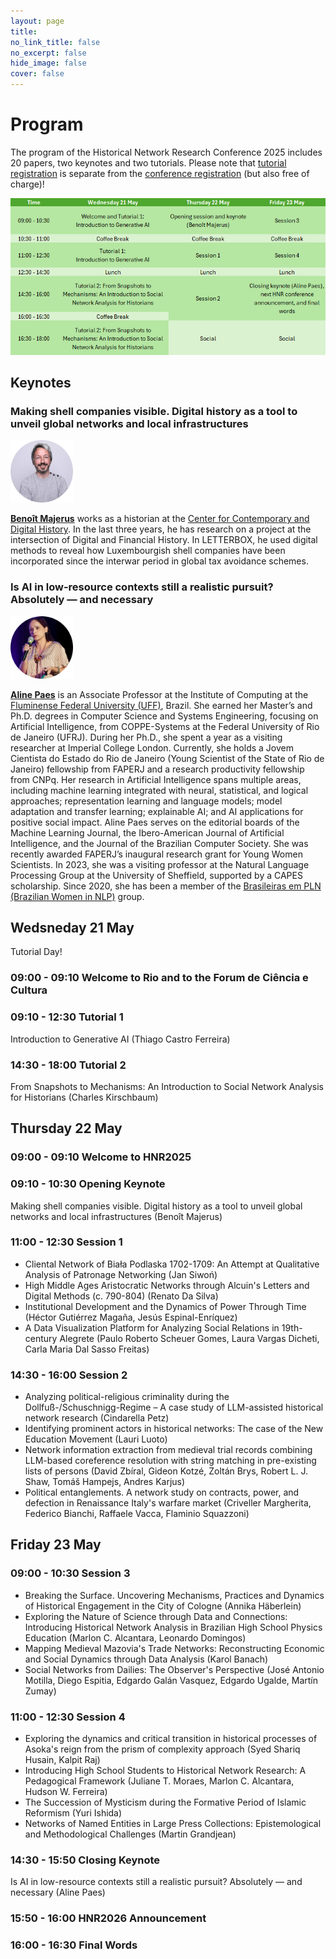 ```yaml
---
layout: page
title: 
no_link_title: false 
no_excerpt: false 
hide_image: false
cover: false
---
```


# Program
The program of the Historical Network Research Conference 2025 includes 20 papers, two keynotes and two tutorials. Please note that [tutorial registration](/riodejaneiro/tutorials) is separate from the [conference registration](https://hnr2025.sciencesconf.org/) (but also free of charge)!

<p style="text-align: center;">
<a href="https://historicalnetworkresearch.github.io/riodejaneiro/program/"><img src="https://raw.githubusercontent.com/historicalnetworkresearch/riodejaneiro/master/img/hnr2025program.png"></a>
</p>

## Keynotes

### Making shell companies visible. Digital history as a tool to unveil global networks and local infrastructures   

<a href="https://www.uni.lu/c2dh-en/people/benoit-majerus/"><img src="https://raw.githubusercontent.com/historicalnetworkresearch/riodejaneiro/master/img/benoitmajerus.png" style="width:100px"></a>   

**[Benoît Majerus](https://www.uni.lu/c2dh-en/people/benoit-majerus/)** works as a historian at the [Center for Contemporary and Digital History](https://www.c2dh.uni.lu/). In the last three years, he has research on a project at the intersection of Digital and Financial History. In LETTERBOX, he used digital methods to reveal how Luxembourgish shell companies have been incorporated since the interwar period in global tax avoidance schemes.  

### Is AI in low-resource contexts still a realistic pursuit? Absolutely — and necessary 

<a href="http://www2.ic.uff.br/~alinepaes/"><img src="https://raw.githubusercontent.com/historicalnetworkresearch/riodejaneiro/master/img/alinepaes.png" style="width:100px"></a>  

**[Aline Paes](http://www2.ic.uff.br/~alinepaes/)** is an Associate Professor at the Institute of Computing at the [Fluminense Federal University (UFF)](https://international.uff.br/), Brazil. She earned her Master’s and Ph.D. degrees in Computer Science and Systems Engineering, focusing on Artificial Intelligence, from COPPE-Systems at the Federal University of Rio de Janeiro (UFRJ). During her Ph.D., she spent a year as a visiting researcher at Imperial College London. Currently, she holds a Jovem Cientista do Estado do Rio de Janeiro (Young Scientist of the State of Rio de Janeiro) fellowship from FAPERJ and a research productivity fellowship from CNPq. Her research in Artificial Intelligence spans multiple areas, including machine learning integrated with neural, statistical, and logical approaches; representation learning and language models; model adaptation and transfer learning; explainable AI; and AI applications for positive social impact. Aline Paes serves on the editorial boards of the Machine Learning Journal, the Ibero-American Journal of Artificial Intelligence, and the Journal of the Brazilian Computer Society. She was recently awarded FAPERJ’s inaugural research grant for Young Women Scientists. In 2023, she was a visiting professor at the Natural Language Processing Group at the University of Sheffield, supported by a CAPES scholarship. Since 2020, she has been a member of the [Brasileiras em PLN (Brazilian Women in NLP)](https://brasileiraspln.com/) group. 


## Wedsneday 21 May  
Tutorial Day!  

### 09:00 - 09:10 Welcome to Rio and to the Forum de Ciência e Cultura

### 09:10 - 12:30 Tutorial 1
Introduction to Generative AI (Thiago Castro Ferreira)  

### 14:30 - 18:00 Tutorial 2
From Snapshots to Mechanisms: An Introduction to Social Network Analysis for Historians (Charles Kirschbaum)  

## Thursday 22 May

### 09:00 - 09:10 Welcome to HNR2025  

### 09:10 - 10:30 Opening Keynote  
Making shell companies visible. Digital history as a tool to unveil global networks and local infrastructures (Benoît Majerus)

### 11:00 - 12:30 Session 1
- Cliental Network of Biała Podlaska 1702-1709: An Attempt at Qualitative Analysis of Patronage Networking (Jan Siwoń)  
- High Middle Ages Aristocratic Networks through Alcuin's Letters and Digital Methods (c. 790-804) (Renato Da Silva)
- Institutional Development and the Dynamics of Power Through Time (Héctor Gutiérrez Magaña, Jesús Espinal-Enríquez)
- A Data Visualization Platform for Analyzing Social Relations in 19th-century Alegrete (Paulo Roberto Scheuer Gomes, Laura Vargas Dicheti, Carla Maria Dal Sasso Freitas)

### 14:30 - 16:00 Session 2
- Analyzing political-religious criminality during the Dollfuß-/Schuschnigg-Regime – A case study of LLM-assisted historical network research (Cindarella Petz)  
- Identifying prominent actors in historical networks: The case of the New Education Movement (Lauri Luoto)    
- Network information extraction from medieval trial records combining LLM-based coreference resolution with string matching in pre-existing lists of persons (David Zbíral, Gideon Kotzé, Zoltán Brys, Robert L. J. Shaw, Tomáš Hampejs, Andres Karjus)
- Political entanglements. A network study on contracts, power, and defection in Renaissance Italy's warfare market (Criveller Margherita, Federico Bianchi, Raffaele Vacca, Flaminio Squazzoni)

## Friday 23 May  

### 09:00 - 10:30 Session 3
- Breaking the Surface. Uncovering Mechanisms, Practices and Dynamics of Historical Engagement in the City of Cologne (Annika Häberlein)  
- Exploring the Nature of Science through Data and Connections: Introducing Historical Network Analysis in Brazilian High School Physics Education (Marlon C. Alcantara, Leonardo Domingos)   
- Mapping Medieval Mazovia's Trade Networks: Reconstructing Economic and Social Dynamics through Data Analysis (Karol Banach)  
- Social Networks from Dailies: The Observer's Perspective (José Antonio Motilla, Diego Espitia, Edgardo Galán Vasquez, Edgardo Ugalde, Martín Zumay)  

### 11:00 - 12:30 Session 4
- Exploring the dynamics and critical transition in historical processes of Asoka's reign from the prism of complexity approach (Syed Shariq Husain, Kalpit Raj)  
- Introducing High School Students to Historical Network Research: A Pedagogical Framework (Juliane T. Moraes, Marlon C. Alcantara, Hudson W. Ferreira)  
- The Succession of Mysticism during the Formative Period of Islamic Reformism (Yuri Ishida)  
- Networks of Named Entities in Large Press Collections: Epistemological and Methodological Challenges (Martin Grandjean)  

### 14:30 - 15:50 Closing Keynote
Is AI in low-resource contexts still a realistic pursuit? Absolutely — and necessary (Aline Paes)

### 15:50 - 16:00 HNR2026 Announcement

### 16:00 - 16:30 Final Words

















